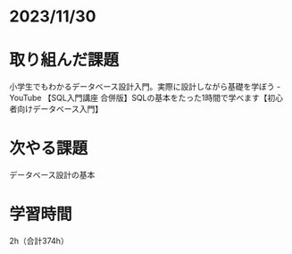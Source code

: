 # 2023/11/30
# 取り組んだ課題
小学生でもわかるデータベース設計入門。実際に設計しながら基礎を学ぼう - YouTube
【SQL入門講座 合併版】SQLの基本をたった1時間で学べます【初心者向けデータベース入門】
  
# 次やる課題
データベース設計の基本

# 学習時間
2h（合計374h）
